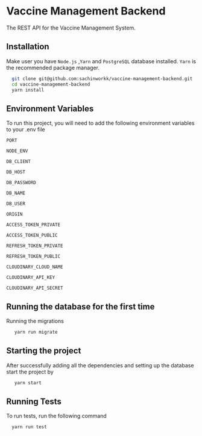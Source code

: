 # Vaccine Management Backend

The REST API for the Vaccine Management System.

## Installation

Make user you have `Node.js` ,`Yarn` and `PostgreSQL` database installed.
`Yarn` is the recommended package manager.

```bash
  git clone git@github.com:sachinworkk/vaccine-management-backend.git
  cd vaccine-management-backend
  yarn install
```

## Environment Variables

To run this project, you will need to add the following environment variables to your .env file

`PORT`

`NODE_ENV`

`DB_CLIENT`

`DB_HOST`

`DB_PASSWORD`

`DB_NAME`

`DB_USER`

`ORIGIN`

`ACCESS_TOKEN_PRIVATE`

`ACCESS_TOKEN_PUBLIC`

`REFRESH_TOKEN_PRIVATE`

`REFRESH_TOKEN_PUBLIC`

`CLOUDINARY_CLOUD_NAME`

`CLOUDINARY_API_KEY`

`CLOUDINARY_API_SECRET`

## Running the database for the first time

Running the migrations

```bash
   yarn run migrate
```

## Starting the project

After successfully adding all the dependencies and setting up the database start the project by

```bash
   yarn start
```

## Running Tests

To run tests, run the following command

```bash
  yarn run test
```
